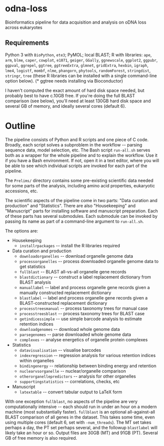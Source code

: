 # odna-loss
Bioinformatics pipeline for data acquisition and analysis on oDNA loss across eukaryotes

Requirements
----

Python 3 with `BioPython`, `ete3`; PyMOL; local BLAST; R with libraries:  `ape`, `arm`, `blme`, `caper`, `cowplot`, `e1071`, `geiger`, `GGally`, `ggnewscale`, `ggplot2`, `ggpubr`, `ggpval`, `ggrepel`, `ggtree`*, `ggtreeExtra`*, `glmnet`, `gridExtra`, `hexbin`, `igraph`, `lme4`, `logistf`, `mombf`, `nlme`, `phangorn`, `phytools`, `randomForest`, `stringdist`, `stringr`, `tree` (these R libraries can be installed with a single command-line option below).  (* ggtree needs installing via Bioconductor)

I haven't computed the exact amount of hard disk space needed, but probably best to have c.10GB free. If you're doing the full BLAST comparison (see below), you'll need at least 130GB hard disk space and several GB of memory, and ideally several cores (default 6).

Outline 
=====

The pipeline consists of Python and R scripts and one piece of C code. Broadly, each script solves a subproblem in the workflow -- parsing sequence data, model selection, etc. The Bash script `run-all.sh` serves both as a wrapper for the whole pipeline and to explain the workflow. Use it if you have a Bash environment. If not, open it in a text editor, where you will be able to see which individual scripts are invoked for each part of the pipeline.

The `Prelims/` directory contains some pre-existing scientific data needed for some parts of the analysis, including amino acid properties, eukaryotic accessions, etc.

The scientific aspects of the pipeline come in two parts: "Data curation and production" and "Statistics". There are also "Housekeeping" and "Manuscript" parts for installing software and manuscript preparation. Each of these parts has several submodules. Each submodule can be invoked by passing its name as part of a command-line argument to `run-all.sh`. 

The options are:

* Housekeeping
    * `installrpackages`      -- install the R libraries required
* Data curation and production
    * `downloadorganelles`    -- download organelle genome data
    * `processorganelles`    -- process downloaded organelle genome data to get statistics
    * `fullblast`             -- BLAST all-vs-all organelle gene records
    * `blastdictionary`       -- construct a label replacement dictionary from BLAST analysis
    * `manuallabel`         -- label and process organelle gene records given a manually constructed replacement dictionary
    * `blastlabel`           -- label and process organelle gene records given a BLAST-constructed replacement dictionary
    * `processtreesmanual`  -- process taxonomy trees for manual case
    * `processtreesblast`     -- process taxonomy trees for BLAST case
    * `getindicessimple`     -- use simple barcode analysis to estimate retention indices
    * `downloadgenomes`       -- download whole genome data
    * `parsegenomes`         -- parse downloaded whole genome data
    * `complexes`           -- analyse energetics of organelle protein complexes
* Statistics
    * `datavisualisation`         -- visualise barcodes
    * `indexregression`           -- regression analysis for various retention indices within organelles
    * `bindingenergy`             -- relationship between binding energy and retention
    * `nuclearvsorganelle`        -- nuclear/organelle comparison
    * `otherorganellepredictors`  -- analysis for other organelles
    * `supportingstatistics`       -- correlations, checks, etc
* Manuscript
    * `latextable`             -- convert tabular output to LaTeX form

With one exception `fullblast`, no aspects of the pipeline are very computationally intensive -- each should run in under an hour on a modern machine (most substantially faster). `fullblast` is an optional all-against-all BLAST comparison of all genes in the dataset. This takes some time, even using multiple cores (default 6, set with `-num_threads`). The MT set takes perhaps a day, the PT set perhaps several, and the followup `blastlabel` will likely take an hour or so. Output files are 30GB (MT) and 91GB (PT). Several GB of free memory is also required.
